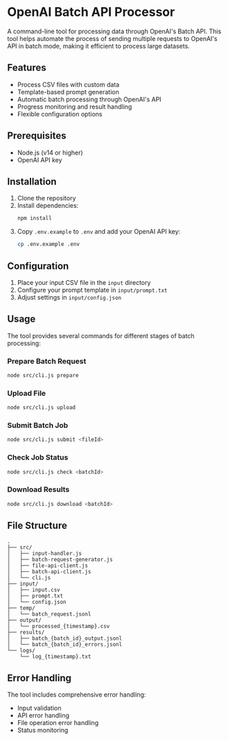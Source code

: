 # OpenAI Batch API Processor

A command-line tool for processing data through OpenAI's Batch API. This tool helps automate the process of sending multiple requests to OpenAI's API in batch mode, making it efficient to process large datasets.

## Features

- Process CSV files with custom data
- Template-based prompt generation
- Automatic batch processing through OpenAI's API
- Progress monitoring and result handling
- Flexible configuration options

## Prerequisites

- Node.js (v14 or higher)
- OpenAI API key

## Installation

1. Clone the repository
2. Install dependencies:
   ```bash
   npm install
   ```
3. Copy `.env.example` to `.env` and add your OpenAI API key:
   ```bash
   cp .env.example .env
   ```

## Configuration

1. Place your input CSV file in the `input` directory
2. Configure your prompt template in `input/prompt.txt`
3. Adjust settings in `input/config.json`

## Usage

The tool provides several commands for different stages of batch processing:

### Prepare Batch Request

```bash
node src/cli.js prepare
```

### Upload File

```bash
node src/cli.js upload
```

### Submit Batch Job

```bash
node src/cli.js submit <fileId>
```

### Check Job Status

```bash
node src/cli.js check <batchId>
```

### Download Results

```bash
node src/cli.js download <batchId>
```

## File Structure

```
.
├── src/
│   ├── input-handler.js
│   ├── batch-request-generator.js
│   ├── file-api-client.js
│   ├── batch-api-client.js
│   └── cli.js
├── input/
│   ├── input.csv
│   ├── prompt.txt
│   └── config.json
├── temp/
│   └── batch_request.jsonl
├── output/
│   └── processed_{timestamp}.csv
├── results/
│   ├── batch_{batch_id}_output.jsonl
│   └── batch_{batch_id}_errors.jsonl
└── logs/
    └── log_{timestamp}.txt
```

## Error Handling

The tool includes comprehensive error handling:
- Input validation
- API error handling
- File operation error handling
- Status monitoring